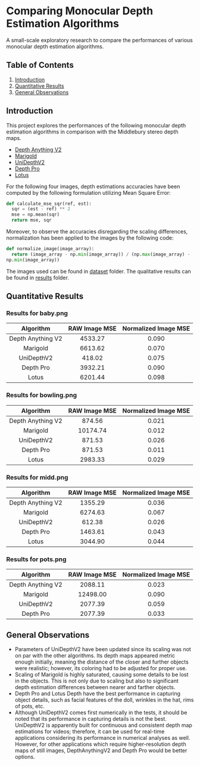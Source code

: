 # Comparing Monocular Depth Estimation Algorithms
A small-scale exploratory research to compare the performances of various monocular depth estimation algorithms.

## Table of Contents
1. [Introduction](#introduction)
2. [Quantitative Results](#quantitative-results)
3. [General Observations](#general-observations)

## Introduction
This project explores the performances of the following monocular depth estimation algorithms in comparison with the Middlebury stereo depth maps.
- [Depth Anything V2](https://github.com/DepthAnything/Depth-Anything-V2)
- [Marigold](https://github.com/prs-eth/Marigold)
- [UniDepthV2](https://github.com/lpiccinelli-eth/UniDepth)
- [Depth Pro](https://github.com/apple/ml-depth-pro)
- [Lotus](https://github.com/EnVision-Research/Lotus)

For the following four images, depth estimations accuracies have been computed by the following formulation utilizing Mean Square Error: 

```python
def calculate_mse_sqr(ref, est): 
  sqr = (est - ref) ** 2 
  mse = np.mean(sqr) 
  return mse, sqr
```

Moreover, to observe the accuracies disregarding the scaling differences, normalization has been applied to the images by the following code:

```python
def normalize_image(image_array): 
  return (image_array - np.min(image_array)) / (np.max(image_array) - 
np.min(image_array)) 
```

The images used can be found in [dataset](dataset/) folder. The qualitative results can be found in [results](results/) folder.

## Quantitative Results
### Results for baby.png

| Algorithm         | RAW Image MSE | Normalized Image MSE |
|:-----------------:|:-------------:|:--------------------:|
| Depth Anything V2 | 4533.27       | 0.090                |
| Marigold          | 6613.62       | 0.070                |
| UniDepthV2        | 418.02        | 0.075                |
| Depth Pro         | 3932.21       | 0.090                |
| Lotus             | 6201.44       | 0.098                |

### Results for bowling.png

| Algorithm         | RAW Image MSE | Normalized Image MSE |
|:-----------------:|:-------------:|:--------------------:|
| Depth Anything V2 | 874.56        | 0.021                |
| Marigold          | 10174.74      | 0.012                |
| UniDepthV2        | 871.53        | 0.026                |
| Depth Pro         | 871.53        | 0.011                |
| Lotus             | 2983.33       | 0.029                |

### Results for midd.png

| Algorithm         | RAW Image MSE | Normalized Image MSE |
|:-----------------:|:-------------:|:--------------------:|
| Depth Anything V2 | 1355.29       | 0.036                |
| Marigold          | 6274.63       | 0.067                |
| UniDepthV2        | 612.38        | 0.026                |
| Depth Pro         | 1463.61       | 0.043                |
| Lotus             | 3044.90       | 0.044                |

### Results for pots.png

| Algorithm         | RAW Image MSE | Normalized Image MSE |
|:-----------------:|:-------------:|:--------------------:|
| Depth Anything V2 | 2088.11       | 0.023                |
| Marigold          | 12498.00      | 0.090                |
| UniDepthV2        | 2077.39       | 0.059                |
| Depth Pro         | 2077.39       | 0.033                |

## General Observations
- Parameters of UniDepthV2 have been updated since its scaling was not on par with the other algorithms. Its depth maps appeared metric enough initially, meaning the distance of the closer and further objects were realistic; however, its coloring had to be adjusted for proper use.
- Scaling of Marigold is highly saturated, causing some details to be lost in the objects. This is not only due to scaling but also to significant depth estimation differences between nearer and farther objects.
- Depth Pro and Lotus Depth have the best performance in capturing object details, such as facial features of the doll, wrinkles in the hat, rims of pots, etc.
- Although UniDepthV2 comes first numerically in the tests, it should be noted that its performance in capturing details is not the best. UniDepthV2 is apparently built for continuous and consistent depth map estimations for videos; therefore, it can be used for real-time applications considering its performance in numerical analyses as well. However, for other applications which require higher-resolution depth maps of still images, DepthAnythingV2 and Depth Pro would be better options. 
